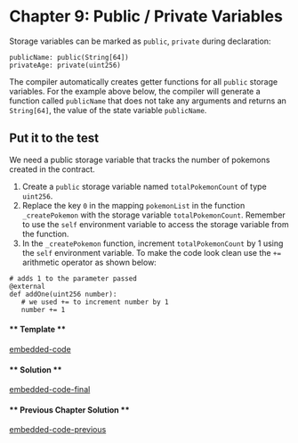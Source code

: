 # Chapter 9: Public / Private Variables

Storage variables can be marked as `public`, `private` during declaration:

```vyper
publicName: public(String[64])
privateAge: private(uint256)
```

The compiler automatically creates getter functions for all `public` storage variables. For the example above below, the compiler will generate a function called `publicName` that does not take any arguments and returns an `String[64]`, the value of the state variable `publicName`.

## Put it to the test

We need a public storage variable that tracks the number of pokemons created in the contract.

1. Create a `public` storage variable named `totalPokemonCount` of type `uint256`.
2. Replace the key `0` in the mapping `pokemonList` in the function `_createPokemon` with
   the storage variable `totalPokemonCount`. Remember to use the `self` environment variable to access the storage variable from the function.
3. In the `_createPokemon` function, increment `totalPokemonCount` by 1 using the `self` environment variable. To make the code look clean use the `+=` arithmetic operator as shown below:

```vyper
# adds 1 to the parameter passed
@external
def addOne(uint256 number):
   # we used += to increment number by 1
   number += 1
```

<!-- tabs:start -->

#### ** Template **

[embedded-code](../assets/1/1.9-template-code.vy ':include :type=code embed-template')

#### ** Solution **

[embedded-code-final](../assets/1/1.9-finished-code.vy ':include :type=code embed-final')

#### ** Previous Chapter Solution **

[embedded-code-previous](../assets/1/1.8-finished-code.vy ':include :type=code embed-previous')

<!-- tabs:end -->
